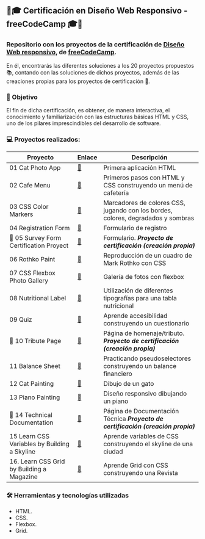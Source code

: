 ## 🏅🎓 Certificación en Diseño Web Responsivo - freeCodeCamp 🎓🏅



### Repositorio con los proyectos de la certificación de [Diseño Web responsivo](https://www.freecodecamp.org/learn/2022/responsive-web-design/), de [freeCodeCamp](https://www.freecodecamp.org). 

En él, encontrarás las diferentes soluciones a los 20 proyectos propuestos 📚, contando con las soluciones de dichos proyectos, además de las creaciones propias para los proyectos de certificación 🎯.



### 🔎 Objetivo
El fin de dicha certificación, es obtener, de manera interactiva, el conocimiento y familiarización con las estructuras básicas HTML y CSS, uno de los pilares imprescindibles del desarrollo de software.



### 💻 Proyectos realizados:

| Proyecto | Enlace | Descripción |
| ----------- | ----------- | ----------- |
| 01 Cat Photo App |[📂](https://github.com/APoves/Repo/tree/main/01%20Cat%20Photo%20App)| Primera aplicación HTML |
| 02 Cafe Menu |[📂](https://github.com/APoves/Repo/tree/main/02%20Cafe%20Menu)| Primeros pasos con HTML y CSS construyendo un menú de cafetería |
| 03 CSS Color Markers |[📂](https://github.com/APoves/Repo/tree/main/03%20CSS%20Color%20Markers)| Marcadores de colores CSS, jugando con los bordes, colores, degradados y sombras |
| 04 Registration Form |[📂](https://github.com/APoves/Repo/tree/main/04%20Registration%20Form)|Formulario de registro |
| 🎯 05 Survey Form Certification Proyect |[📂](https://github.com/APoves/Repo/tree/main/05%20Survey%20Form%20(Certification%20Project))|Formulario. ***Proyecto de certificación (creación propia)*** |
| 06 Rothko Paint |[📂](https://github.com/APoves/Repo/tree/main/06%20Rothko%20Paint)| Reproducción de un cuadro de Mark Rothko con CSS |
| 07 CSS Flexbox Photo Gallery |[📂](https://github.com/APoves/Repo/tree/main/07%20CSS%20Flexbox%20Photo%20Gallery)| Galería de fotos con flexbox |
| 08 Nutritional Label |[📂](https://github.com/APoves/Repo/tree/main/08%20Nutritional%20Label)| Utilización de diferentes tipografías para una tabla nutricional |
| 09 Quiz| [📂](https://github.com/APoves/Repo/tree/main/09%20Aprende%20accesibilidad%20construyendo%20un%20cuestionario) | Aprende accesibilidad construyendo un cuestionario| |
| 🎯 10 Tribute Page |[📂](https://github.com/APoves/Repo/tree/main/10%20P%C3%A1gina%20de%20Homenaje)| Página de homenaje/tributo. ***Proyecto de certificación (creación propia)*** |
| 11 Balance Sheet |[📂](https://github.com/APoves/Repo/tree/main/11%20Balance%20Financiero) |Practicando pseudoselectores construyendo un balance financiero|
| 12 Cat Painting |[📂](https://github.com/APoves/Repo/tree/main/12%20Aprende%20CSS%20intermedio%20haciendo%20una%20pintura%20de%20gatos)| Dibujo de un gato |
| 13  Piano Painting |[📂](https://github.com/APoves/Repo/tree/main/13%20Aprende%20dise%C3%B1o%20web%20adaptativo%20construyendo%20un%20piano)| Diseño responsivo dibujando un piano |
| 🎯 14  Technical Documentation |[📂]([https://github.com/APoves/Repo/tree/main/13%20Aprende%20dise%C3%B1o%20web%20adaptativo%20construyendo%20un%20piano](https://github.com/APoves/Responsive-Web-Design/tree/main/14.%20Technical%20documentation))| Página de Documentación Técnica ***Proyecto de certificación (creación propia)*** |
| 15 Learn CSS Variables by Building a Skyline |[📂](https://github.com/APoves/Responsive-Web-Design/tree/main/15.%20Learn%20CSS%20variables%20by%20building%20a%20city%20skyline)| Aprende variables de CSS construyendo el skyline de una ciudad |
| 16. Learn CSS Grid by Building a Magazine |[📂](https://github.com/APoves/Responsive-Web-Design/tree/main/16.%20Learn%20CSS%20Grid%20by%20Building%20a%20Magazine)| Aprende Grid con CSS construyendo una Revista |

 
### 🛠 Herramientas y tecnologías utilizadas

- HTML.
- CSS.
- Flexbox.
- Grid.
